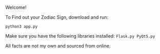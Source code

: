Welcome!

To Find out your Zodiac Sign, download and run:

`
python3 app.py
`

Make sure you have the following libraries installed:
`
Flask.py
PyQt5.py
`

All facts are not my own and sourced from online.